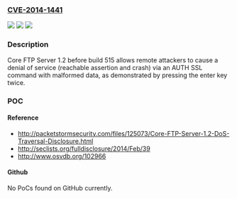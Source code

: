 ### [CVE-2014-1441](https://cve.mitre.org/cgi-bin/cvename.cgi?name=CVE-2014-1441)
![](https://img.shields.io/static/v1?label=Product&message=n%2Fa&color=blue)
![](https://img.shields.io/static/v1?label=Version&message=n%2Fa&color=blue)
![](https://img.shields.io/static/v1?label=Vulnerability&message=n%2Fa&color=brighgreen)

### Description

Core FTP Server 1.2 before build 515 allows remote attackers to cause a denial of service (reachable assertion and crash) via an AUTH SSL command with malformed data, as demonstrated by pressing the enter key twice.

### POC

#### Reference
- http://packetstormsecurity.com/files/125073/Core-FTP-Server-1.2-DoS-Traversal-Disclosure.html
- http://seclists.org/fulldisclosure/2014/Feb/39
- http://www.osvdb.org/102966

#### Github
No PoCs found on GitHub currently.

